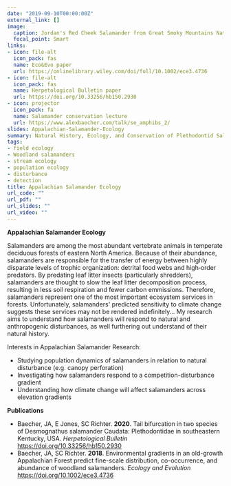 ```yaml
---
date: "2019-09-10T00:00:00Z"
external_link: []
image:
  caption: Jordan's Red Cheek Salamander from Great Smoky Mountains National Park.
  focal_point: Smart
links:
- icon: file-alt
  icon_pack: fas
  name: Eco&Evo paper
  url: https://onlinelibrary.wiley.com/doi/full/10.1002/ece3.4736
- icon: file-alt
  icon_pack: fas
  name: Herpetological Bulletin paper
  url: https://doi.org/10.33256/hb150.2930 
- icon: projector
  icon_pack: fa
  name: Salamander conservation lecture
  url: https://www.alexbaecher.com/talk/se_amphibs_2/
slides: Appalachian-Salamander-Ecology
summary: Natural History, Ecology, and Conservation of Plethodontid Salamanders.
tags:
- field ecology
- Woodland salamanders
- stream ecology
- population ecology
- disturbance
- detection
title: Appalachian Salamander Ecology
url_code: ""
url_pdf: ""
url_slides: ""
url_video: ""
---
```


**Appalachian Salamander Ecology**  

Salamanders are among the most abundant vertebrate animals in temperate deciduous forests of eastern North America. Because of their abundance, salamanders are responsible for the transfer of energy between highly disparate levels of trophic organization: detrital food webs and high‐order predators. By predating leaf litter insects (particularly shredders), salamanders are thought to slow the leaf litter decomposition process, resulting in less soil respiration and fewer carbon emmissions. Therefore, salamanders represent one of the most important ecosystem services in forests. Unfortunately, salamanders' predicted sensitivity to climate change suggests these services may not be rendered indefinitely... My research aims to understand how salamanders will respond to natural and anthropogenic disturbances, as well furthering out understand of their natural history. 

Interests in Appalachian Salamander Research:
* Studying population dynamics of salamanders in relation to natural disturbance (e.g. canopy perforation)
* Investigating how salamanders respond to a competition-disturbance gradient 
* Understanding how climate change will affect salamanders across elevation gradients

**Publications**  
- Baecher, JA, E Jones, SC Richter. **2020**. Tail bifurcation in two species of Desmognathus salamander Caudata: Plethodontidae in southeastern Kentucky, USA. *Herpetological Bulletin* https://doi.org/10.33256/hb150.2930 
- Baecher, JA, SC Richter. **2018**. Environmental gradients in an old-growth Appalachian Forest predict fine-scale distribution, co-occurrence, and abundance of woodland salamanders. *Ecology and Evolution* https://doi.org/10.1002/ece3.4736
